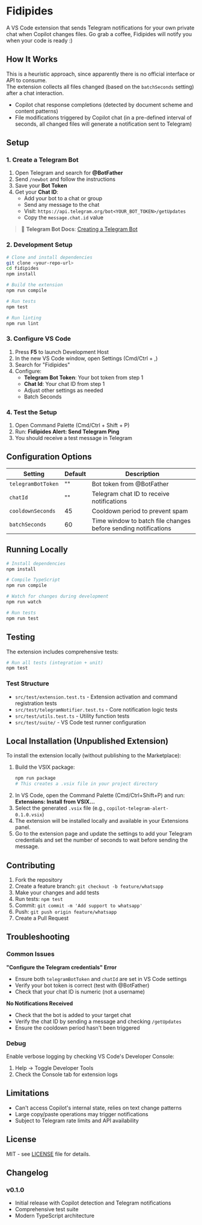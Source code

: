 # Fidipides

A VS Code extension that sends Telegram notifications for your own private chat when Copilot changes files.
Go grab a coffee, Fidipides will notify you when your code is ready :)


## How It Works

This is a heuristic approach, since apparently there is no official interface or API to consume.  
The extension collects all files changed (based on the `batchSeconds` setting) after a chat interaction.

- Copilot chat response completions (detected by document scheme and content patterns)  
- File modifications triggered by Copilot chat (in a pre-defined interval of seconds, all changed files will generate a notification sent to Telegram)


## Setup

### 1. Create a Telegram Bot

1. Open Telegram and search for **@BotFather**  
2. Send `/newbot` and follow the instructions  
3. Save your **Bot Token**
4. Get your **Chat ID**:  
   - Add your bot to a chat or group  
   - Send any message to the chat  
   - Visit: `https://api.telegram.org/bot<YOUR_BOT_TOKEN>/getUpdates`  
   - Copy the `message.chat.id` value  

> 📖 **Telegram Bot Docs**: [Creating a Telegram Bot](https://core.telegram.org/bots/tutorial)


### 2. Development Setup

```bash
# Clone and install dependencies
git clone <your-repo-url>
cd fidipides
npm install

# Build the extension
npm run compile

# Run tests
npm test

# Run linting
npm run lint
```


### 3. Configure VS Code

1. Press **F5** to launch Development Host  
2. In the new VS Code window, open Settings (Cmd/Ctrl + ,)  
3. Search for "Fidipides"  
4. Configure:  
   - **Telegram Bot Token**: Your bot token from step 1  
   - **Chat Id**: Your chat ID from step 1  
   - Adjust other settings as needed  
   - Batch Seconds


### 4. Test the Setup

1. Open Command Palette (Cmd/Ctrl + Shift + P)  
2. Run: **Fidipides  Alert: Send Telegram Ping**  
3. You should receive a test message in Telegram  


## Configuration Options

| Setting | Default | Description |
|---------|---------|-------------|
| `telegramBotToken` | "" | Bot token from @BotFather |
| `chatId` | "" | Telegram chat ID to receive notifications |
| `cooldownSeconds` | 45 | Cooldown period to prevent spam |
| `batchSeconds` | 60 | Time window to batch file changes before sending notifications |


## Running Locally

```bash
# Install dependencies
npm install

# Compile TypeScript
npm run compile

# Watch for changes during development
npm run watch

# Run tests
npm run test

```


## Testing

The extension includes comprehensive tests:

```bash
# Run all tests (integration + unit)
npm test

```

### Test Structure

- `src/test/extension.test.ts` - Extension activation and command registration tests  
- `src/test/telegramNotifier.test.ts` - Core notification logic tests  
- `src/test/utils.test.ts` - Utility function tests  
- `src/test/suite/` - VS Code test runner configuration  



## Local Installation (Unpublished Extension)

To install the extension locally (without publishing to the Marketplace):

1. Build the VSIX package:
   ```bash
   npm run package
   # This creates a .vsix file in your project directory
   ```
2. In VS Code, open the Command Palette (Cmd/Ctrl+Shift+P) and run:
   **Extensions: Install from VSIX...**
3. Select the generated `.vsix` file (e.g., `copilot-telegram-alert-0.1.0.vsix`)
4. The extension will be installed locally and available in your Extensions panel.
5. Go to the extension page and update the settings to add your Telegram credentials and set the number of seconds to wait before sending the message.


## Contributing

1. Fork the repository  
2. Create a feature branch: `git checkout -b feature/whatsapp`  
3. Make your changes and add tests  
4. Run tests: `npm test`  
5. Commit: `git commit -m 'Add support to whatsapp'`  
6. Push: `git push origin feature/whatsapp`  
7. Create a Pull Request  


## Troubleshooting

### Common Issues

**"Configure the Telegram credentials" Error**  
- Ensure both `telegramBotToken` and `chatId` are set in VS Code settings  
- Verify your bot token is correct (test with @BotFather)  
- Check that your chat ID is numeric (not a username)  

**No Notifications Received**  
- Check that the bot is added to your target chat  
- Verify the chat ID by sending a message and checking `/getUpdates`  
- Ensure the cooldown period hasn't been triggered  

### Debug

Enable verbose logging by checking VS Code's Developer Console:  
1. Help → Toggle Developer Tools  
2. Check the Console tab for extension logs  


## Limitations

- Can't access Copilot's internal state, relies on text change patterns  
- Large copy/paste operations may trigger notifications  
- Subject to Telegram rate limits and API availability


## License

MIT - see [LICENSE](LICENSE) file for details.


## Changelog

### v0.1.0
- Initial release with Copilot detection and Telegram notifications  
- Comprehensive test suite  
- Modern TypeScript architecture
